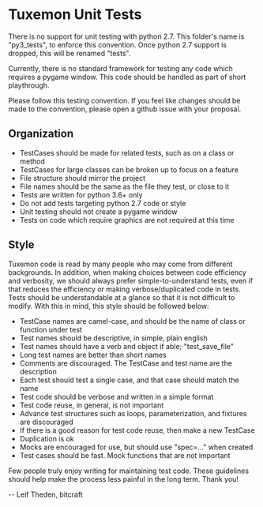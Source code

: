 Tuxemon Unit Tests
==================

There is no support for unit testing with python 2.7.  This folder's name is
"py3_tests", to enforce this convention.  Once python 2.7 support is dropped,
this will be renamed "tests".

Currently, there is no standard framework for testing any code which requires
a pygame window.  This code should be handled as part of short playthrough.

Please follow this testing convention.  If you feel like changes should be
made to the convention, please open a github issue with your proposal.

## Organization

* TestCases should be made for related tests, such as on a class or method
* TestCases for large classes can be broken up to focus on a feature
* File structure should mirror the project
* File names should be the same as the file they test, or close to it
* Tests are written for python 3.6+ only
* Do not add tests targeting python 2.7 code or style
* Unit testing should not create a pygame window
* Tests on code which require graphics are not required at this time

## Style

Tuxemon code is read by many people who may come from different backgrounds.
In addition, when making choices between code efficiency and verbosity, we
should always prefer simple-to-understand tests, even if that reduces the
efficiency or making verbose/duplicated code in tests. Tests should be
understandable at a glance so that it is not difficult to modify. With this
in mind, this style should be followed below:

* TestCase names are camel-case, and should be the name of class or function under test
* Test names should be descriptive, in simple, plain english
* Test names should have a verb and object if able; "test_save_file"
* Long test names are better than short names
* Comments are discouraged.  The TestCase and test name are the description
* Each test should test a single case, and that case should match the name
* Test code should be verbose and written in a simple format
* Test code reuse, in general, is not important
* Advance test structures such as loops, parameterization, and fixtures are discouraged
* If there is a good reason for test code reuse, then make a new TestCase
* Duplication is ok
* Mocks are encouraged for use, but should use "spec=..." when created
* Test cases should be fast.  Mock functions that are not important

Few people truly enjoy writing for maintaining test code.  These guidelines
should help make the process less painful in the long term.  Thank you!



-- Leif Theden, bitcraft